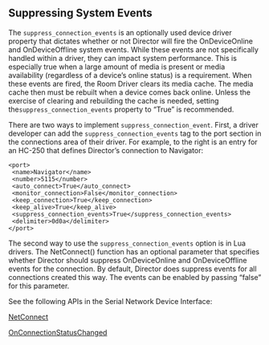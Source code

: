 ## Suppressing System Events

The `suppress_connection_events` is an optionally used device driver property that dictates whether or not Director will fire the OnDeviceOnline and OnDeviceOffline system events. While these events are not specifically handled within a driver, they can impact system performance. This is especially true when a large amount of media is present or media availability (regardless of a device’s online status) is a requirement. When these events are fired, the Room Driver clears its media cache. The media cache then must be rebuilt when a device comes back online. Unless the exercise of clearing and rebuilding the cache is needed, setting the`suppress_connection_events` property to “True” is recommended.

There are two ways to implement `suppress_connection_event`. First, a driver developer can add the `suppress_connection_events` tag to the port section in the connections area of their driver. For example, to the right is an entry for an HC-250 that defines Director’s connection to Navigator:

	<port>
	 <name>Navigator</name>
	 <number>5115</number>
	 <auto_connect>True</auto_connect>
	 <monitor_connection>False</monitor_connection>
	 <keep_connection>True</keep_connection>
	 <keep_alive>True</keep_alive>
	 <suppress_connection_events>True</suppress_connection_events>
	 <delimiter>0d0a</delimiter>
	</port>

The second way to use the `suppress_connection_events` option is in Lua drivers. The NetConnect() function has an optional parameter that specifies whether Director should suppress OnDeviceOnline and OnDeviceOffline events for the connection. By default, Director does suppress events for all connections created this way. The events can be enabled by passing “false” for this parameter.

See the following APIs in the Serial Network Device Interface:

[NetConnect][1]

[OnConnectionStatusChanged][2]



[1]:	https://snap-one.github.io/docs-driverworks-api/#netconnect
[2]:	https://snap-one.github.io/docs-driverworks-api/#onconnectionstatuschanged